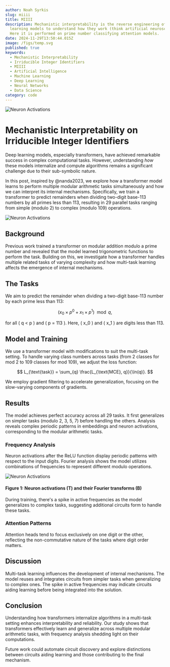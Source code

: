 ```yaml
---
author: Noah Syrkis
slug: miiii
title: MIIII
description: Mechanistic interpretability is the reverse engineering of black box—really opaque—deep
  learning models to understand how they work (think artificial neuroscience).
  Here it is performed on prime number classifying attention models.
date: 2024-11-29T13:50:44.015Z
image: /figs/temp.svg
published: true
keywords:
  - Mechanistic Interpretability
  - Irriducible Integer Identifiers
  - MIIII
  - Artificial Intelligence
  - Machine Learning
  - Deep Learning
  - Neural Networks
  - Data Science
category: code
---
```


![Neuron Activations](figs/temp.svg)

# Mechanistic Interpretability on Irriducible Integer Identifiers

Deep learning models, especially transformers, have achieved remarkable success in complex computational tasks. However, understanding _how_ these models internalize and compute algorithms remains a significant challenge due to their sub-symbolic nature.

In this post, inspired by @nanda2023, we explore how a transformer model learns to perform multiple modular arithmetic tasks simultaneously and how we can interpret its internal mechanisms. Specifically, we train a transformer to predict remainders when dividing two-digit base-113 numbers by all primes less than 113, resulting in 29 parallel tasks ranging from simple (modulo 2) to complex (modulo 109) operations.

![Neuron Activations](figs/miiii/fourier_nanda_m.svg)

## Background

Previous work trained a transformer on modular addition modulo a prime number and revealed that the model learned trigonometric functions to perform the task. Building on this, we investigate how a transformer handles multiple related tasks of varying complexity and how multi-task learning affects the emergence of internal mechanisms.

## The Tasks

We aim to predict the remainder when dividing a two-digit base-113 number by each prime less than 113:

$$( x_0 \times p^0 + x_1 \times p^1 ) \mod q,$$

for all \( q < p \) and \( p = 113 \). Here, \( x_0 \) and \( x_1 \) are digits less than 113.

## Model and Training

We use a transformer model with modifications to suit the multi-task setting. To handle varying class numbers across tasks (from 2 classes for mod 2 to 109 classes for mod 109), we adjust the loss function:

$$
L_{\text{task}} = \sum_{q} \frac{L_{\text{MCE}, q}}{\ln(q)}.
$$

We employ gradient filtering to accelerate generalization, focusing on the slow-varying components of gradients.

## Results

The model achieves perfect accuracy across all 29 tasks. It first generalizes on simpler tasks (modulo 2, 3, 5, 7) before handling the others. Analysis reveals complex periodic patterns in embeddings and neuron activations, corresponding to the modular arithmetic tasks.

### Frequency Analysis

Neuron activations after the ReLU function display periodic patterns with respect to the input digits. Fourier analysis shows the model utilizes combinations of frequencies to represent different modulo operations.

![Neuron Activations](figs/miiii/neurs_113_miiii_three.svg)

#### Figure 1: Neuron activations (T) and their Fourier transforms (B)

During training, there's a spike in active frequencies as the model generalizes to complex tasks, suggesting additional circuits form to handle these tasks.

### Attention Patterns

Attention heads tend to focus exclusively on one digit or the other, reflecting the non-commutative nature of the tasks where digit order matters.

## Discussion

Multi-task learning influences the development of internal mechanisms. The model reuses and integrates circuits from simpler tasks when generalizing to complex ones. The spike in active frequencies may indicate circuits aiding learning before being integrated into the solution.

## Conclusion

Understanding how transformers internalize algorithms in a multi-task setting enhances interpretability and reliability. Our study shows that transformers effectively learn and generalize across multiple modular arithmetic tasks, with frequency analysis shedding light on their computations.

Future work could automate circuit discovery and explore distinctions between circuits aiding learning and those contributing to the final mechanism.
